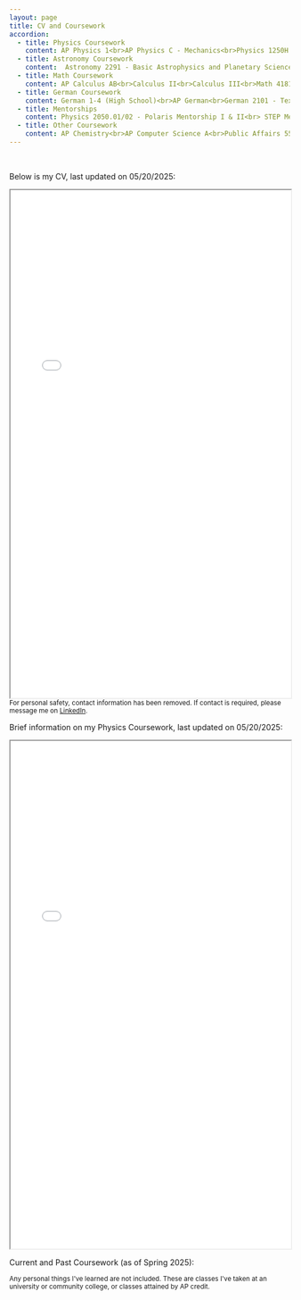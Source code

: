```yaml
---
layout: page
title: CV and Coursework
accordion: 
  - title: Physics Coursework
    content: AP Physics 1<br>AP Physics C - Mechanics<br>Physics 1250H - Honors Mechanics, Conservation Laws, and Special Relativity<br>Physics 1251H - Honors E&M, Thermal Physics, Waves, and Quantum Physics<br>Physics 2300 - Intermediate Mechanics I<br>Physics 2301 - Intermediate Mechanics II<br>Physics 3700 - Experimental Physics Instrumentation and Data Analysis Lab<br>Physics 5400H - Honors Intermediate Electricity & Magnetism<br>Physics 5500H - Honors Quantum Mechanics I<br>Physics 5680 - Big Data Analytics in Physics<br>Physics 5401H - Honors Advanced Electricity & Magnetism<br>Physics 5501H - Honors Quantum Mechanics II<br><i>(Current)</i> Physics 5300 - Theoretical Mechanics
  - title: Astronomy Coursework 
    content:  Astronomy 2291 - Basic Astrophysics and Planetary Science<br>Astronomy 2292 - Stellar, Galactic, and Extragalactic Astronomy and Astrophysics<br><i>(Current)</i> Astronomy 3350 - Astronomical Observation & Data Analysis<br><i>(Current)</i> Astronomy 5682 - Introduction to Cosmology<br><i>(Current)</i>Astronomy 3810 - Order of Magnitude Astronomy
  - title: Math Coursework
    content: AP Calculus AB<br>Calculus II<br>Calculus III<br>Math 4181H - Honors Analysis I<br>Math 4182H - Honors Analysis II<br>Math 2415 - Ordinary and Partial Differential Equations<br>Math 2568 - Linear Algebra<br><i>(Current)</i> Math 5451 - Calculus of Variations and Tensor Calculus
  - title: German Coursework
    content: German 1-4 (High School)<br>AP German<br>German 2101 - Texts & Contexts I<br>German 2102 - Texts & Contexts II<br>German 3102 - News & Views, Conversations about Current Issues<br>Goethe-Institut Study Abroad Program (I75 B2.2)<br>German 3200 - Topics in German Literature, Art, and Film<br>German 3300 - Topics in German Culture Studies, Social and Intellectual History
  - title: Mentorships
    content: Physics 2050.01/02 - Polaris Mentorship I & II<br> STEP Mentorship
  - title: Other Coursework
    content: AP Chemistry<br>AP Computer Science A<br>Public Affairs 5513/4 - Excel Basic and Advanced Skills
---
```


<script src="https://unpkg.com/vanilla-back-to-top@7.2.1/dist/vanilla-back-to-top.min.js"></script>
<script>addBackToTop({
  diameter: 56,
  backgroundColor: 'rgb(106, 159, 181)',
  textColor: '#fff'
})</script>

<br />

<p class="message">Below is my CV, last updated on 05/20/2025: </p>

<iframe src="/pdfs/CV__Obscured_Copy_.pdf" width="100%" height="910px"></iframe>
<sub>For personal safety, contact information has been removed. If contact is required, please message me on <a href="https://linkedin.com/in/neilghugare" target="_blank" rel="noopener noreferrer">LinkedIn</a>.</sub>

<br>

<p class="message">Brief information on my Physics Coursework, last updated on 05/20/2025: </p>

<iframe src="/pdfs/ClassList.pdf" width="100%" height="910px"></iframe>

<br>

<p class="message">Current and Past Coursework (as of Spring 2025): </p>
<sub>Any personal things I've learned are not included. These are classes I've taken at an university or community college, or classes attained by AP credit.</sub>